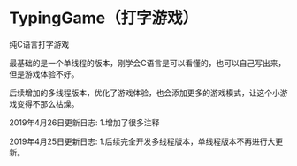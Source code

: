 # TypingGame（打字游戏）

纯C语言打字游戏

最基础的是一个单线程的版本，刚学会C语言是可以看懂的，也可以自己写出来，但是游戏体验不好。

后续增加的多线程版本，优化了游戏体验，也会添加更多的游戏模式，让这个小游戏变得不那么枯燥。

2019年4月26日更新日志:
1.增加了很多注释

2019年4月25日更新日志:
1.后续完全开发多线程版本，单线程版本不再进行大更新。
